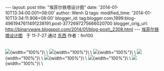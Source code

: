 --- layout: post title: "埃菲尔铁塔设计图" date:
'2014-01-10T13:34:00.001+08:00' author: Wenh Q tags: modified\_time:
'2014-01-10T13:34:11.906+08:00' blogger\_id:
tag:blogger.com,1999:blog-4961947611491238191.post-3772697275666020700
blogger\_orig\_url:
http://binaryware.blogspot.com/2014/01/blog-post\_2308.html ---
[埃菲尔铁塔设计图](http://item.feedsky.com/~feedsky/dongxinet/~8172838/540456545/6276617/1/item.html) 
 于 11-7-27 通过 [东西](http://dongxi.net/) 作者：fm100\
\
\
![](https://images-blogger-opensocial.googleusercontent.com/gadgets/proxy?url=http%3A%2F%2Fwww.howtobearetronaut.com%2Fwp-content%2Fuploads%2F2010%2F11%2FEiffel-Blueprints-1.jpg&container=blogger&gadget=a&rewriteMime=image%2F*){width="100%"}\
\
![](https://images-blogger-opensocial.googleusercontent.com/gadgets/proxy?url=http%3A%2F%2Fwww.howtobearetronaut.com%2Fwp-content%2Fuploads%2F2010%2F11%2FEiffel-Blueprints-2.jpg&container=blogger&gadget=a&rewriteMime=image%2F*){width="100%"}\
\
![](https://images-blogger-opensocial.googleusercontent.com/gadgets/proxy?url=http%3A%2F%2Fwww.howtobearetronaut.com%2Fwp-content%2Fuploads%2F2010%2F11%2FEiffel-Blueprints-1.jpg&container=blogger&gadget=a&rewriteMime=image%2F*){width="100%"}\
\
![](https://images-blogger-opensocial.googleusercontent.com/gadgets/proxy?url=http%3A%2F%2Fwww.howtobearetronaut.com%2Fwp-content%2Fuploads%2F2010%2F11%2FEiffel-Blueprints-3.jpg&container=blogger&gadget=a&rewriteMime=image%2F*){width="100%"}\
\
![](https://images-blogger-opensocial.googleusercontent.com/gadgets/proxy?url=http%3A%2F%2Fwww.howtobearetronaut.com%2Fwp-content%2Fuploads%2F2010%2F11%2FEiffel-Blueprints-4.jpg&container=blogger&gadget=a&rewriteMime=image%2F*){width="100%"}\
\
![](https://images-blogger-opensocial.googleusercontent.com/gadgets/proxy?url=http%3A%2F%2Fwww.howtobearetronaut.com%2Fwp-content%2Fuploads%2F2010%2F11%2FEiffel-Blueprints-5.jpg&container=blogger&gadget=a&rewriteMime=image%2F*){width="100%"}\
\
![](https://images-blogger-opensocial.googleusercontent.com/gadgets/proxy?url=http%3A%2F%2Fwww.howtobearetronaut.com%2Fwp-content%2Fuploads%2F2010%2F11%2FEiffel-Blueprints-6.jpg&container=blogger&gadget=a&rewriteMime=image%2F*){width="100%"}\
\

